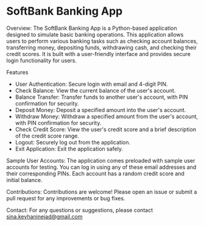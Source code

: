 # SoftBank Banking App

Overview:
 The SoftBank Banking App is a Python-based application designed to simulate basic banking operations. This application allows users to perform various banking tasks such as checking account balances, transferring money, depositing funds, withdrawing cash, and checking their credit scores. It is built with a user-friendly interface and provides secure login functionality for users.


Features
* User Authentication: Secure login with email and 4-digit PIN.
* Check Balance: View the current balance of the user's account.
* Balance Transfer: Transfer funds to another user's account, with PIN confirmation for security.
* Deposit Money: Deposit a specified amount into the user's account.
* Withdraw Money: Withdraw a specified amount from the user's account, with PIN confirmation for security.
* Check Credit Score: View the user's credit score and a brief description of the credit score range.
* Logout: Securely log out from the application.
* Exit Application: Exit the application safely.


Sample User Accounts:
 The application comes preloaded with sample user accounts for testing. You can log in using any of these email addresses and their corresponding PINs. Each account has a random credit score and initial balance.


Contributions:
 Contributions are welcome! Please open an issue or submit a pull request for any improvements or bug fixes.


Contact: 
 For any questions or suggestions, please contact sina.keyhaninejad@gmail.com 




